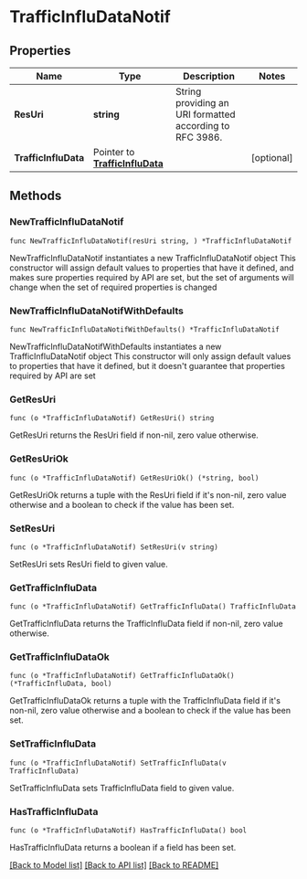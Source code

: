 # TrafficInfluDataNotif

## Properties

Name | Type | Description | Notes
------------ | ------------- | ------------- | -------------
**ResUri** | **string** | String providing an URI formatted according to RFC 3986. | 
**TrafficInfluData** | Pointer to [**TrafficInfluData**](TrafficInfluData.md) |  | [optional] 

## Methods

### NewTrafficInfluDataNotif

`func NewTrafficInfluDataNotif(resUri string, ) *TrafficInfluDataNotif`

NewTrafficInfluDataNotif instantiates a new TrafficInfluDataNotif object
This constructor will assign default values to properties that have it defined,
and makes sure properties required by API are set, but the set of arguments
will change when the set of required properties is changed

### NewTrafficInfluDataNotifWithDefaults

`func NewTrafficInfluDataNotifWithDefaults() *TrafficInfluDataNotif`

NewTrafficInfluDataNotifWithDefaults instantiates a new TrafficInfluDataNotif object
This constructor will only assign default values to properties that have it defined,
but it doesn't guarantee that properties required by API are set

### GetResUri

`func (o *TrafficInfluDataNotif) GetResUri() string`

GetResUri returns the ResUri field if non-nil, zero value otherwise.

### GetResUriOk

`func (o *TrafficInfluDataNotif) GetResUriOk() (*string, bool)`

GetResUriOk returns a tuple with the ResUri field if it's non-nil, zero value otherwise
and a boolean to check if the value has been set.

### SetResUri

`func (o *TrafficInfluDataNotif) SetResUri(v string)`

SetResUri sets ResUri field to given value.


### GetTrafficInfluData

`func (o *TrafficInfluDataNotif) GetTrafficInfluData() TrafficInfluData`

GetTrafficInfluData returns the TrafficInfluData field if non-nil, zero value otherwise.

### GetTrafficInfluDataOk

`func (o *TrafficInfluDataNotif) GetTrafficInfluDataOk() (*TrafficInfluData, bool)`

GetTrafficInfluDataOk returns a tuple with the TrafficInfluData field if it's non-nil, zero value otherwise
and a boolean to check if the value has been set.

### SetTrafficInfluData

`func (o *TrafficInfluDataNotif) SetTrafficInfluData(v TrafficInfluData)`

SetTrafficInfluData sets TrafficInfluData field to given value.

### HasTrafficInfluData

`func (o *TrafficInfluDataNotif) HasTrafficInfluData() bool`

HasTrafficInfluData returns a boolean if a field has been set.


[[Back to Model list]](../README.md#documentation-for-models) [[Back to API list]](../README.md#documentation-for-api-endpoints) [[Back to README]](../README.md)


